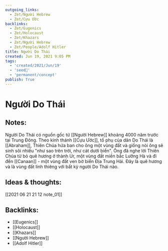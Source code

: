 ```yaml
---
outgoing_links:
  - Zet/Người Hebrew
  - Zet/Cựu Ước
backlinks:
  - Zet/Eugenics
  - Zet/Holocaust
  - Zet/Khazars
  - Zet/Người Hebrew
  - Zet/People/Adolf Hitler
title: Người Do Thái
created: Jun 19, 2021 9:05 PM
tags:
  - 'created/2021/Jun/19'
  - 'seed🥜'
  - 'permanent/concept'
publish: True
---
```

# Người Do Thái

## Notes:
Người Do Thái có nguồn gốc từ [[Người Hebrew]] khoảng 4000 năm trước tại Trung Đông. Theo kinh thánh [[Cựu Ước]], tổ phụ của dân Do Thái là [[Abraham]], Thiên Chúa hứa ban cho ông một vùng đất và giống nòi ông sẽ sinh sôi nhiều "như sao trên trời, như cát dưới biển". Ông đã nghe lời Thiên Chúa từ bỏ quê hương ở thành Ur, một vùng đất miền bắc Lưỡng Hà và đi đến [[Canaan]] - một vùng đất ven bờ biển Địa Trung Hải. Đây là quê hương và là vùng đất linh thiêng với bất kỳ người Do Thái nào.

## Ideas & thoughts:
[[2021 06 21 21 12 note_01]]

## Backlinks:
- [[Eugenics]]
- [[Holocaust]]
- [[Khazars]]
- [[Người Hebrew]]
- [[Adolf Hitler]]
